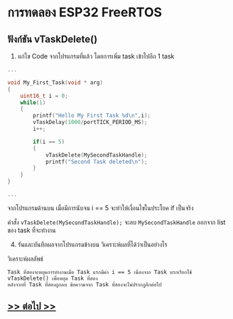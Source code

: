 # การทดลอง ESP32 FreeRTOS 
##  ฟังก์ชัน vTaskDelete()

1. แก่ไข Code จากโปรแกรมที่แล้ว โดยการเพิ่ม task เข้าไปอีก 1 task

```c
...

void My_First_Task(void * arg)
{
	uint16_t i = 0;
	while(1)
	{
		printf("Hello My First Task %d\n",i);
		vTaskDelay(1000/portTICK_PERIOD_MS);
		i++;

		if(i == 5)
		{
			vTaskDelete(MySecondTaskHandle);
			printf("Second Task deleted\n");
		}
	}
}

...
```

จากโปรแกรมด้านบน เมื่อมีการนับจน i == 5 จะทำให้เงื่อนไขในประโยค if เป็นจริง

คำสั่ง `vTaskDelete(MySecondTaskHandle);` จะลบ `MySecondTaskHandle` ออกจาก list ของ task ที่จะทำงาน


4. รันและบันทึกผลจากโปรแกรมข้างบน วิเคราะห์ผลที่ได้ว่าเป็นอย่างไร




วิเคราะห์ผลลัพธ์

    Task ที่สองจะหยุดการทำงานเมื่อ Task แรกมีค่า i == 5 เนื่องจาก Task แรกเรียกใช้ vTaskDelete() เพื่อหยุด Task ที่สอง
    หลังจากที่ Task ที่สองถูกลบ ข้อความจาก Task ที่สองจะไม่ปรากฏอีกต่อไป
    
## [>> ต่อไป >>](./ESP32-FreeRTOS-Labsheet-5.md) 
